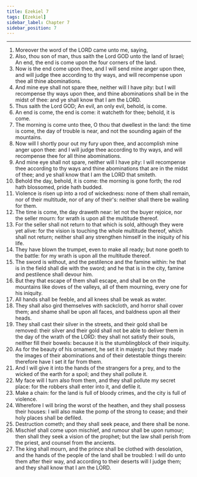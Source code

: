 ```yaml
---
title: Ezekiel 7
tags: [Ezekiel]
sidebar_label: Chapter 7
sidebar_position: 7
---
```


---
1. Moreover the word of the LORD came unto me, saying,
2. Also, thou son of man, thus saith the Lord GOD unto the land of Israel; An end, the end is come upon the four corners of the land.
3. Now is the end come upon thee, and I will send mine anger upon thee, and will judge thee according to thy ways, and will recompense upon thee all thine abominations.
4. And mine eye shall not spare thee, neither will I have pity: but I will recompense thy ways upon thee, and thine abominations shall be in the midst of thee: and ye shall know that I am the LORD.
5. Thus saith the Lord GOD; An evil, an only evil, behold, is come.
6. An end is come, the end is come: it watcheth for thee; behold, it is come.
7. The morning is come unto thee, O thou that dwellest in the land: the time is come, the day of trouble is near, and not the sounding again of the mountains.
8. Now will I shortly pour out my fury upon thee, and accomplish mine anger upon thee: and I will judge thee according to thy ways, and will recompense thee for all thine abominations.
9. And mine eye shall not spare, neither will I have pity: I will recompense thee according to thy ways and thine abominations that are in the midst of thee; and ye shall know that I am the LORD that smiteth.
10. Behold the day, behold, it is come: the morning is gone forth; the rod hath blossomed, pride hath budded.
11. Violence is risen up into a rod of wickedness: none of them shall remain, nor of their multitude, nor of any of their's: neither shall there be wailing for them.
12. The time is come, the day draweth near: let not the buyer rejoice, nor the seller mourn: for wrath is upon all the multitude thereof.
13. For the seller shall not return to that which is sold, although they were yet alive: for the vision is touching the whole multitude thereof, which shall not return; neither shall any strengthen himself in the iniquity of his life.
14. They have blown the trumpet, even to make all ready; but none goeth to the battle: for my wrath is upon all the multitude thereof.
15. The sword is without, and the pestilence and the famine within: he that is in the field shall die with the sword; and he that is in the city, famine and pestilence shall devour him.
16. But they that escape of them shall escape, and shall be on the mountains like doves of the valleys, all of them mourning, every one for his iniquity.
17. All hands shall be feeble, and all knees shall be weak as water.
18. They shall also gird themselves with sackcloth, and horror shall cover them; and shame shall be upon all faces, and baldness upon all their heads.
19. They shall cast their silver in the streets, and their gold shall be removed: their silver and their gold shall not be able to deliver them in the day of the wrath of the LORD: they shall not satisfy their souls, neither fill their bowels: because it is the stumblingblock of their iniquity.
20. As for the beauty of his ornament, he set it in majesty: but they made the images of their abominations and of their detestable things therein: therefore have I set it far from them.
21. And I will give it into the hands of the strangers for a prey, and to the wicked of the earth for a spoil; and they shall pollute it.
22. My face will I turn also from them, and they shall pollute my secret place: for the robbers shall enter into it, and defile it.
23. Make a chain: for the land is full of bloody crimes, and the city is full of violence.
24. Wherefore I will bring the worst of the heathen, and they shall possess their houses: I will also make the pomp of the strong to cease; and their holy places shall be defiled.
25. Destruction cometh; and they shall seek peace, and there shall be none.
26. Mischief shall come upon mischief, and rumour shall be upon rumour; then shall they seek a vision of the prophet; but the law shall perish from the priest, and counsel from the ancients.
27. The king shall mourn, and the prince shall be clothed with desolation, and the hands of the people of the land shall be troubled: I will do unto them after their way, and according to their deserts will I judge them; and they shall know that I am the LORD.